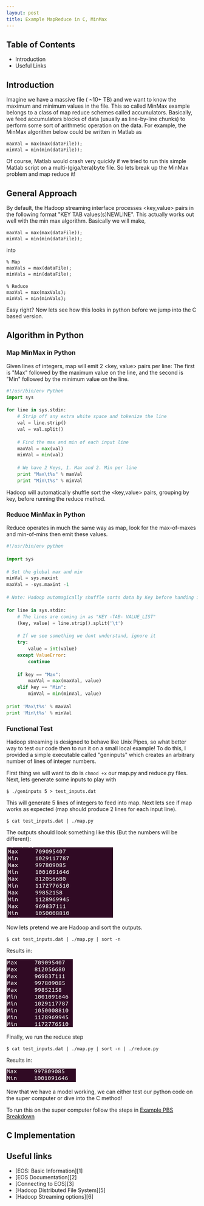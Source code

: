 ```yaml
---
layout: post
title: Example MapReduce in C, MinMax
---
```


## Table of Contents
- Introduction
- Useful Links

## Introduction
Imagine we have a massive file ( ~10+ TB) and we want to know the maximum and minimum values in the file. This so called MinMax example belongs to a class of map reduce schemes called accumulators. Basically, we feed accumulators blocks of data (usually as line-by-line chunks) to perform some sort of arithmetic operation on the data. For example, the MinMax algorithm below could be written in Matlab as 

```
maxVal = max(max(dataFile));
minVal = min(min(dataFile));

```

Of course, Matlab would crash very quickly if we tried to run this simple Matlab script on a multi-(giga/tera)byte file. So lets break up the MinMax problem and map reduce it!

## General Approach
By default, the Hadoop streaming interface processes <key,value> pairs in the following format "KEY TAB values(s)NEWLINE". This actually works out well with the min max algorithm. Basically we will make,


```
maxVal = max(max(dataFile));
minVal = min(min(dataFile));

```
into

```
% Map
maxVals = max(dataFile);
minVals = min(dataFile);

% Reduce
maxVal = max(maxVals);
minVal = min(minVals);

```

Easy right? Now lets see how this looks in python before we jump into the C based version.

## Algorithm in Python
### Map MinMax in Python
Given lines of integers, map will emit 2 <key, value> pairs per line: The first is "Max" followed by the maximum value on the line, and the second is "Min" followed by the minimum value on the line.

```python
#!/usr/bin/env Python
import sys

for line in sys.stdin:
    # Strip off any extra white space and tokenize the line
    val = line.strip()
    val = val.split()
    
    # Find the max and min of each input line
    maxVal = max(val)
    minVal = min(val)

    # We have 2 Keys, 1. Max and 2. Min per line
    print "Max\t%s" % maxVal
    print "Min\t%s" % minVal
```

Hadoop will automatically shuffle sort the <key,value> pairs, grouping by key, before running the reduce method.

### Reduce MinMax in Python
Reduce operates in much the same way as map, look for the max-of-maxes and min-of-mins then emit these values.

```python
#!/usr/bin/env python

import sys

# Set the global max and min
minVal = sys.maxint
maxVal = -sys.maxint -1

# Note: Hadoop automagically shuffle sorts data by Key before handing it to the reduce tasks.

for line in sys.stdin:
    # The lines are coming in as "KEY -TAB- VALUE_LIST"
    (key, value) = line.strip().split('\t')

    # If we see something we dont understand, ignore it
    try:
        value = int(value)
    except ValueError:
        continue

    if key == "Max":
        maxVal = max(maxVal, value)
    elif key == "Min":
        minVal = min(minVal, value)

print 'Max\t%s' % maxVal
print 'Min\t%s' % minVal
```

### Functional Test
Hadoop streaming is designed to behave like Unix Pipes, so what better way to test our code then to run it on a small local example! To do this, I provided a simple executable called "geninputs" which creates an arbitrary number of lines of integer numbers. 

First thing we will want to do is `chmod +x` our map.py and reduce.py files. Next, lets generate some inputs to play with

```
$ ./geninputs 5 > test_inputs.dat
```
This will generate 5 lines of integers to feed into map.
Next lets see if map works as expected (map should produce 2 lines for each input line).

```
$ cat test_inputs.dat | ./map.py 
```
The outputs should look something like this (But the numbers will be different):

![alt text](https://github.com/mbartling/Hadoop_playground/raw/gh-pages/images/minmax-functest-map.png "Its a good practice to run this twice and make sure you get the same results")

Now lets pretend we are Hadoop and sort the outputs.

```
$ cat test_inputs.dat | ./map.py | sort -n
```

Results in:

![alt text](https://github.com/mbartling/Hadoop_playground/raw/gh-pages/images/minmax-functest-sort.png "Now things are starting to come together!")

Finally, we run the reduce step

```
$ cat test_inputs.dat | ./map.py | sort -n | ./reduce.py
```

Results in:

![alt text](https://github.com/mbartling/Hadoop_playground/raw/gh-pages/images/minmax-functest-reduce.png "That feeling when something does exactly what it is supposed to do! :P ")

Now that we have a model working, we can either test our python code on the super computer or dive into the C method!

To run this on the super computer follow the steps in 
[Example PBS Breakdown](../22/pbs-breakdown.html)


## C Implementation

## Useful links
- [EOS: Basic Information][1]
- [EOS Documentation][2]
- [Connecting to EOS][3]
- [Hadoop Distributed File System][5]
- [Hadoop Streaming options][6]

